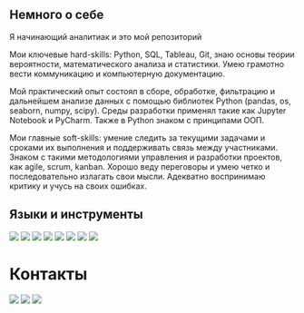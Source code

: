 ## Немного о себе
Я начинающий аналитиак и это мой репозиторий

Мои ключевые hard-skills: Python, SQL, Tableau, Git, знаю основы теории вероятности, математического анализа и статистики.  Умею грамотно вести коммуникацию и компьютерную документацию. 

Мой практический опыт состоял в  сборе, обработке, фильтрацию и дальнейшем анализе данных с помощью библиотек Python (pandas, os, seaborn, numpy, scipy). Среды разработки применял такие как Jupyter Notebook и PyCharm. Также в Python знаком с принципами ООП.

Мои главные soft-skills: умение следить за текущими задачами и сроками их выполнения и поддерживать связь между участниками. Знаком с такими методологиями управления и разработки проектов, как agile, scrum, kanban. Хорошо веду переговоры и умею четко и последовательно излагать свои мысли. Адекватно воспринимаю критику и учусь на своих ошибках.
## Языки и инструменты
![](https://img.shields.io/badge/-Python-FFFFFF?style=for-the-badge&logo=Python&labelColor=181717)
![](https://img.shields.io/badge/-MySQL-FFFFFF?style=for-the-badge&logo=MySQL&labelColor=181717)
![](https://img.shields.io/badge/-GitHub-FFFFFF?style=for-the-badge&logo=git&labelColor=181717)
![](https://img.shields.io/badge/-Pycharm-FFFFFF?style=for-the-badge&logo=Pycharm&labelColor=181717)
![](https://img.shields.io/badge/-Jupyter-FFFFFF?style=for-the-badge&logo=Jupyter&labelColor=181717)
![](https://img.shields.io/badge/-Tableau-FFFFFF?style=for-the-badge&logo=Tableau&labelColor=181717)
![](https://img.shields.io/badge/-Slack-FFFFFF?style=for-the-badge&logo=Slack&labelColor=181717)
![](https://img.shields.io/badge/-Notion-FFFFFF?style=for-the-badge&logo=Notion&labelColor=181717)
# Контакты
[![](https://img.shields.io/badge/-VK-FFFFFF?style=for-the-badge&logo=VK&labelColor=4F7DB3)](https://vk.com/id142769948)
[![](https://img.shields.io/badge/-Telegram-FFFFFF?style=for-the-badge&logo=Telegram&labelColor=27A0D9)](https://t.me/StamatiAndrey)
[![](https://img.shields.io/badge/-Linkedin-FFFFFF?style=for-the-badge&logo=Linkedin&labelColor=007BB6)](https://www.linkedin.com/in/%D0%B0%D0%BD%D0%B4%D1%80%D0%B5%D0%B9-%D1%81%D1%82%D0%B0%D0%BC%D0%B0%D1%82%D0%B8-24b56921a/)